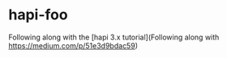 # hapi-foo
Following along with the [hapi 3.x tutorial](Following along with https://medium.com/p/51e3d9bdac59)
